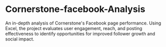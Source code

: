 # Cornerstone-facebook-Analysis
An in-depth analysis of Cornerstone's Facebook page performance. Using Excel, the project evaluates user engagement, reach, and posting effectiveness to identify opportunities for improved follower growth and social impact.
